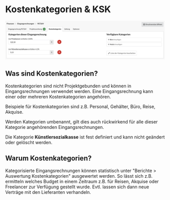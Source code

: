 # Kostenkategorien & KSK

![](../../.gitbook/assets/bildschirmfoto-2021-01-06-um-12.18.32.png)

## Was sind Kostenkategorien?

Kostenkategorien sind nicht Projektgebunden und können in Eingangsrechnungen verwendet werden. Eine Eingangsrechnung kann einer oder mehreren Kostenkategorien angehören.

Beispiele für Kostenkategorien sind z.B. Personal, Gehälter, Büro, Reise, Akquise.

Werden Kategorien umbenannt, gilt dies auch rückwirkend für alle dieser Kategorie angehörenden Eingangsrechnungen.

Die Kategorie **Künstlersozialkasse** ist fest definiert und kann nicht geändert oder gelöscht werden.

## Warum Kostenkategorien?

Kategorisierte Eingangsrechnungen können statistisch unter "Berichte &gt; Auswertung Kostenkategorien"  ausgewertet werden. So lässt sich z.B. ermitteln welches Budget in einem Zeitraum z.B. für Reisen, Akquise oder Freelancer zur Verfügung gestellt wurde. Evtl. lassen sich dann neue Verträge mit den Lieferanten verhandeln.

